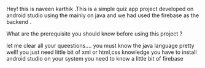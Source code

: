Hey! this is naveen karthik .This is a simple quiz app project developed on android studio using the mainly on java and we had used the firebase as the backend .

What are the prerequisite you should know before using this project ?

let me clear all your queestions....
you must know the java language pretty well!
you just need little bit of xml or html,css knowledge 
you have to install android studio on your system
you need to know a little bit of firebase
